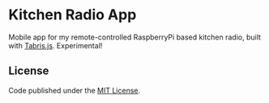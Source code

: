 Kitchen Radio App
=================

Mobile app for my remote-controlled RaspberryPi based kitchen radio,
built with [Tabris.js](http://tabrisjs.com/). Experimental!

License
-------

Code published under the [MIT License](LICENSE).
